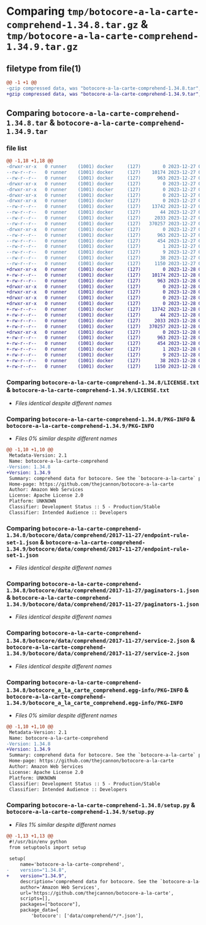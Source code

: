 # Comparing `tmp/botocore-a-la-carte-comprehend-1.34.8.tar.gz` & `tmp/botocore-a-la-carte-comprehend-1.34.9.tar.gz`

## filetype from file(1)

```diff
@@ -1 +1 @@
-gzip compressed data, was "botocore-a-la-carte-comprehend-1.34.8.tar", last modified: Wed Dec 27 01:06:34 2023, max compression
+gzip compressed data, was "botocore-a-la-carte-comprehend-1.34.9.tar", last modified: Thu Dec 28 01:06:36 2023, max compression
```

## Comparing `botocore-a-la-carte-comprehend-1.34.8.tar` & `botocore-a-la-carte-comprehend-1.34.9.tar`

### file list

```diff
@@ -1,18 +1,18 @@
-drwxr-xr-x   0 runner    (1001) docker     (127)        0 2023-12-27 01:06:34.747300 botocore-a-la-carte-comprehend-1.34.8/
--rw-r--r--   0 runner    (1001) docker     (127)    10174 2023-12-27 01:06:34.000000 botocore-a-la-carte-comprehend-1.34.8/LICENSE.txt
--rw-r--r--   0 runner    (1001) docker     (127)      963 2023-12-27 01:06:34.747300 botocore-a-la-carte-comprehend-1.34.8/PKG-INFO
-drwxr-xr-x   0 runner    (1001) docker     (127)        0 2023-12-27 01:06:34.743300 botocore-a-la-carte-comprehend-1.34.8/botocore/
-drwxr-xr-x   0 runner    (1001) docker     (127)        0 2023-12-27 01:06:34.743300 botocore-a-la-carte-comprehend-1.34.8/botocore/data/
-drwxr-xr-x   0 runner    (1001) docker     (127)        0 2023-12-27 01:06:34.743300 botocore-a-la-carte-comprehend-1.34.8/botocore/data/comprehend/
-drwxr-xr-x   0 runner    (1001) docker     (127)        0 2023-12-27 01:06:34.743300 botocore-a-la-carte-comprehend-1.34.8/botocore/data/comprehend/2017-11-27/
--rw-r--r--   0 runner    (1001) docker     (127)    13742 2023-12-27 01:06:28.000000 botocore-a-la-carte-comprehend-1.34.8/botocore/data/comprehend/2017-11-27/endpoint-rule-set-1.json
--rw-r--r--   0 runner    (1001) docker     (127)       44 2023-12-27 01:06:28.000000 botocore-a-la-carte-comprehend-1.34.8/botocore/data/comprehend/2017-11-27/examples-1.json
--rw-r--r--   0 runner    (1001) docker     (127)     2033 2023-12-27 01:06:28.000000 botocore-a-la-carte-comprehend-1.34.8/botocore/data/comprehend/2017-11-27/paginators-1.json
--rw-r--r--   0 runner    (1001) docker     (127)   370257 2023-12-27 01:06:28.000000 botocore-a-la-carte-comprehend-1.34.8/botocore/data/comprehend/2017-11-27/service-2.json
-drwxr-xr-x   0 runner    (1001) docker     (127)        0 2023-12-27 01:06:34.747300 botocore-a-la-carte-comprehend-1.34.8/botocore_a_la_carte_comprehend.egg-info/
--rw-r--r--   0 runner    (1001) docker     (127)      963 2023-12-27 01:06:34.000000 botocore-a-la-carte-comprehend-1.34.8/botocore_a_la_carte_comprehend.egg-info/PKG-INFO
--rw-r--r--   0 runner    (1001) docker     (127)      454 2023-12-27 01:06:34.000000 botocore-a-la-carte-comprehend-1.34.8/botocore_a_la_carte_comprehend.egg-info/SOURCES.txt
--rw-r--r--   0 runner    (1001) docker     (127)        1 2023-12-27 01:06:34.000000 botocore-a-la-carte-comprehend-1.34.8/botocore_a_la_carte_comprehend.egg-info/dependency_links.txt
--rw-r--r--   0 runner    (1001) docker     (127)        9 2023-12-27 01:06:34.000000 botocore-a-la-carte-comprehend-1.34.8/botocore_a_la_carte_comprehend.egg-info/top_level.txt
--rw-r--r--   0 runner    (1001) docker     (127)       38 2023-12-27 01:06:34.747300 botocore-a-la-carte-comprehend-1.34.8/setup.cfg
--rw-r--r--   0 runner    (1001) docker     (127)     1150 2023-12-27 01:06:34.000000 botocore-a-la-carte-comprehend-1.34.8/setup.py
+drwxr-xr-x   0 runner    (1001) docker     (127)        0 2023-12-28 01:06:36.202236 botocore-a-la-carte-comprehend-1.34.9/
+-rw-r--r--   0 runner    (1001) docker     (127)    10174 2023-12-28 01:06:35.000000 botocore-a-la-carte-comprehend-1.34.9/LICENSE.txt
+-rw-r--r--   0 runner    (1001) docker     (127)      963 2023-12-28 01:06:36.202236 botocore-a-la-carte-comprehend-1.34.9/PKG-INFO
+drwxr-xr-x   0 runner    (1001) docker     (127)        0 2023-12-28 01:06:36.198236 botocore-a-la-carte-comprehend-1.34.9/botocore/
+drwxr-xr-x   0 runner    (1001) docker     (127)        0 2023-12-28 01:06:36.198236 botocore-a-la-carte-comprehend-1.34.9/botocore/data/
+drwxr-xr-x   0 runner    (1001) docker     (127)        0 2023-12-28 01:06:36.198236 botocore-a-la-carte-comprehend-1.34.9/botocore/data/comprehend/
+drwxr-xr-x   0 runner    (1001) docker     (127)        0 2023-12-28 01:06:36.198236 botocore-a-la-carte-comprehend-1.34.9/botocore/data/comprehend/2017-11-27/
+-rw-r--r--   0 runner    (1001) docker     (127)    13742 2023-12-28 01:06:26.000000 botocore-a-la-carte-comprehend-1.34.9/botocore/data/comprehend/2017-11-27/endpoint-rule-set-1.json
+-rw-r--r--   0 runner    (1001) docker     (127)       44 2023-12-28 01:06:26.000000 botocore-a-la-carte-comprehend-1.34.9/botocore/data/comprehend/2017-11-27/examples-1.json
+-rw-r--r--   0 runner    (1001) docker     (127)     2033 2023-12-28 01:06:26.000000 botocore-a-la-carte-comprehend-1.34.9/botocore/data/comprehend/2017-11-27/paginators-1.json
+-rw-r--r--   0 runner    (1001) docker     (127)   370257 2023-12-28 01:06:26.000000 botocore-a-la-carte-comprehend-1.34.9/botocore/data/comprehend/2017-11-27/service-2.json
+drwxr-xr-x   0 runner    (1001) docker     (127)        0 2023-12-28 01:06:36.202236 botocore-a-la-carte-comprehend-1.34.9/botocore_a_la_carte_comprehend.egg-info/
+-rw-r--r--   0 runner    (1001) docker     (127)      963 2023-12-28 01:06:36.000000 botocore-a-la-carte-comprehend-1.34.9/botocore_a_la_carte_comprehend.egg-info/PKG-INFO
+-rw-r--r--   0 runner    (1001) docker     (127)      454 2023-12-28 01:06:36.000000 botocore-a-la-carte-comprehend-1.34.9/botocore_a_la_carte_comprehend.egg-info/SOURCES.txt
+-rw-r--r--   0 runner    (1001) docker     (127)        1 2023-12-28 01:06:36.000000 botocore-a-la-carte-comprehend-1.34.9/botocore_a_la_carte_comprehend.egg-info/dependency_links.txt
+-rw-r--r--   0 runner    (1001) docker     (127)        9 2023-12-28 01:06:36.000000 botocore-a-la-carte-comprehend-1.34.9/botocore_a_la_carte_comprehend.egg-info/top_level.txt
+-rw-r--r--   0 runner    (1001) docker     (127)       38 2023-12-28 01:06:36.202236 botocore-a-la-carte-comprehend-1.34.9/setup.cfg
+-rw-r--r--   0 runner    (1001) docker     (127)     1150 2023-12-28 01:06:35.000000 botocore-a-la-carte-comprehend-1.34.9/setup.py
```

### Comparing `botocore-a-la-carte-comprehend-1.34.8/LICENSE.txt` & `botocore-a-la-carte-comprehend-1.34.9/LICENSE.txt`

 * *Files identical despite different names*

### Comparing `botocore-a-la-carte-comprehend-1.34.8/PKG-INFO` & `botocore-a-la-carte-comprehend-1.34.9/PKG-INFO`

 * *Files 0% similar despite different names*

```diff
@@ -1,10 +1,10 @@
 Metadata-Version: 2.1
 Name: botocore-a-la-carte-comprehend
-Version: 1.34.8
+Version: 1.34.9
 Summary: comprehend data for botocore. See the `botocore-a-la-carte` package for more info.
 Home-page: https://github.com/thejcannon/botocore-a-la-carte
 Author: Amazon Web Services
 License: Apache License 2.0
 Platform: UNKNOWN
 Classifier: Development Status :: 5 - Production/Stable
 Classifier: Intended Audience :: Developers
```

### Comparing `botocore-a-la-carte-comprehend-1.34.8/botocore/data/comprehend/2017-11-27/endpoint-rule-set-1.json` & `botocore-a-la-carte-comprehend-1.34.9/botocore/data/comprehend/2017-11-27/endpoint-rule-set-1.json`

 * *Files identical despite different names*

### Comparing `botocore-a-la-carte-comprehend-1.34.8/botocore/data/comprehend/2017-11-27/paginators-1.json` & `botocore-a-la-carte-comprehend-1.34.9/botocore/data/comprehend/2017-11-27/paginators-1.json`

 * *Files identical despite different names*

### Comparing `botocore-a-la-carte-comprehend-1.34.8/botocore/data/comprehend/2017-11-27/service-2.json` & `botocore-a-la-carte-comprehend-1.34.9/botocore/data/comprehend/2017-11-27/service-2.json`

 * *Files identical despite different names*

### Comparing `botocore-a-la-carte-comprehend-1.34.8/botocore_a_la_carte_comprehend.egg-info/PKG-INFO` & `botocore-a-la-carte-comprehend-1.34.9/botocore_a_la_carte_comprehend.egg-info/PKG-INFO`

 * *Files 0% similar despite different names*

```diff
@@ -1,10 +1,10 @@
 Metadata-Version: 2.1
 Name: botocore-a-la-carte-comprehend
-Version: 1.34.8
+Version: 1.34.9
 Summary: comprehend data for botocore. See the `botocore-a-la-carte` package for more info.
 Home-page: https://github.com/thejcannon/botocore-a-la-carte
 Author: Amazon Web Services
 License: Apache License 2.0
 Platform: UNKNOWN
 Classifier: Development Status :: 5 - Production/Stable
 Classifier: Intended Audience :: Developers
```

### Comparing `botocore-a-la-carte-comprehend-1.34.8/setup.py` & `botocore-a-la-carte-comprehend-1.34.9/setup.py`

 * *Files 1% similar despite different names*

```diff
@@ -1,13 +1,13 @@
 #!/usr/bin/env python
 from setuptools import setup
 
 setup(
     name='botocore-a-la-carte-comprehend',
-    version="1.34.8",
+    version="1.34.9",
     description='comprehend data for botocore. See the `botocore-a-la-carte` package for more info.',
     author='Amazon Web Services',
     url='https://github.com/thejcannon/botocore-a-la-carte',
     scripts=[],
     packages=["botocore"],
     package_data={
         'botocore': ['data/comprehend/*/*.json'],
```


